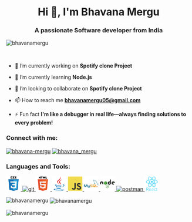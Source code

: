 <h1 align="center">Hi 👋, I'm Bhavana Mergu</h1>
<h3 align="center">A passionate Software developer from India</h3>

<p align="left"> <img src="https://komarev.com/ghpvc/?username=bhavanamergu&label=Profile%20views&color=0e75b6&style=flat" alt="bhavanamergu" /> </p>

<p align="left"> <a href="https://twitter.com/" target="blank"><img src="https://img.shields.io/twitter/follow/?logo=twitter&style=for-the-badge" alt="" /></a> </p>

- 🔭 I’m currently working on **Spotify clone Project**

- 🌱 I’m currently learning **Node.js**

- 👯 I’m looking to collaborate on **Spotify clone Project**

- 📫 How to reach me **bhavanamergu05@gmail.com**

- ⚡ Fun fact **I'm like a debugger in real life—always finding solutions to every problem!**

<h3 align="left">Connect with me:</h3>
<p align="left">
<a href="https://linkedin.com/in/bhavana-mergu" target="blank"><img align="center" src="https://raw.githubusercontent.com/rahuldkjain/github-profile-readme-generator/master/src/images/icons/Social/linked-in-alt.svg" alt="bhavana-mergu" height="30" width="40" /></a>
<a href="https://www.hackerrank.com/bhavana_mergu" target="blank"><img align="center" src="https://raw.githubusercontent.com/rahuldkjain/github-profile-readme-generator/master/src/images/icons/Social/hackerrank.svg" alt="bhavana_mergu" height="30" width="40" /></a>
</p>

<h3 align="left">Languages and Tools:</h3>
<p align="left"> <a href="https://www.w3schools.com/css/" target="_blank" rel="noreferrer"> <img src="https://raw.githubusercontent.com/devicons/devicon/master/icons/css3/css3-original-wordmark.svg" alt="css3" width="40" height="40"/> </a> <a href="https://git-scm.com/" target="_blank" rel="noreferrer"> <img src="https://www.vectorlogo.zone/logos/git-scm/git-scm-icon.svg" alt="git" width="40" height="40"/> </a> <a href="https://www.w3.org/html/" target="_blank" rel="noreferrer"> <img src="https://raw.githubusercontent.com/devicons/devicon/master/icons/html5/html5-original-wordmark.svg" alt="html5" width="40" height="40"/> </a> <a href="https://www.java.com" target="_blank" rel="noreferrer"> <img src="https://raw.githubusercontent.com/devicons/devicon/master/icons/java/java-original.svg" alt="java" width="40" height="40"/> </a> <a href="https://developer.mozilla.org/en-US/docs/Web/JavaScript" target="_blank" rel="noreferrer"> <img src="https://raw.githubusercontent.com/devicons/devicon/master/icons/javascript/javascript-original.svg" alt="javascript" width="40" height="40"/> </a> <a href="https://www.mysql.com/" target="_blank" rel="noreferrer"> <img src="https://raw.githubusercontent.com/devicons/devicon/master/icons/mysql/mysql-original-wordmark.svg" alt="mysql" width="40" height="40"/> </a> <a href="https://nodejs.org" target="_blank" rel="noreferrer"> <img src="https://raw.githubusercontent.com/devicons/devicon/master/icons/nodejs/nodejs-original-wordmark.svg" alt="nodejs" width="40" height="40"/> </a> <a href="https://postman.com" target="_blank" rel="noreferrer"> <img src="https://www.vectorlogo.zone/logos/getpostman/getpostman-icon.svg" alt="postman" width="40" height="40"/> </a> <a href="https://reactjs.org/" target="_blank" rel="noreferrer"> <img src="https://raw.githubusercontent.com/devicons/devicon/master/icons/react/react-original-wordmark.svg" alt="react" width="40" height="40"/> </a> </p>

<p><img align="left" src="https://github-readme-stats.vercel.app/api/top-langs?username=bhavanamergu&show_icons=true&locale=en&layout=compact" alt="bhavanamergu" /></p>

<p>&nbsp;<img align="center" src="https://github-readme-stats.vercel.app/api?username=bhavanamergu&show_icons=true&locale=en" alt="bhavanamergu" /></p>

<p><img align="center" src="https://github-readme-streak-stats.herokuapp.com/?user=bhavanamergu&" alt="bhavanamergu" /></p>
